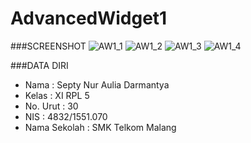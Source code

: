 # AdvancedWidget1
###SCREENSHOT
![AW1_1](http://s16.postimg.org/zd5vuplk5/AW1_1.png)
![AW1_2](http://s13.postimg.org/6fav9ix0n/AW1_2.png)
![AW1_3](http://s13.postimg.org/4oru81fhj/AW1_3.png)
![AW1_4](http://s11.postimg.org/f8ps3q1r7/AW1_4.png)

###DATA DIRI
- Nama          : Septy Nur Aulia Darmantya
- Kelas         : XI RPL 5
- No. Urut      : 30
- NIS           : 4832/1551.070
- Nama Sekolah  : SMK Telkom Malang
